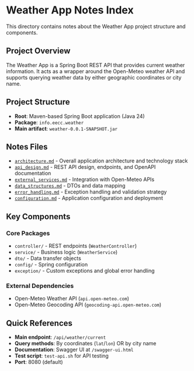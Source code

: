# Weather App Notes Index

This directory contains notes about the Weather App project structure and components.

## Project Overview

The Weather App is a Spring Boot REST API that provides current weather information. It acts as a wrapper around the Open-Meteo weather API and supports querying weather data by either geographic coordinates or city name.

## Project Structure

- **Root**: Maven-based Spring Boot application (Java 24)
- **Package**: `info.eecc.weather`
- **Main artifact**: `weather-0.0.1-SNAPSHOT.jar`

## Notes Files

- [`architecture.md`](./architecture.md) - Overall application architecture and technology stack
- [`api_design.md`](./api_design.md) - REST API design, endpoints, and OpenAPI documentation
- [`external_services.md`](./external_services.md) - Integration with Open-Meteo APIs
- [`data_structures.md`](./data_structures.md) - DTOs and data mapping
- [`error_handling.md`](./error_handling.md) - Exception handling and validation strategy
- [`configuration.md`](./configuration.md) - Application configuration and deployment

## Key Components

### Core Packages

- `controller/` - REST endpoints (`WeatherController`)
- `service/` - Business logic (`WeatherService`)
- `dto/` - Data transfer objects
- `config/` - Spring configuration
- `exception/` - Custom exceptions and global error handling

### External Dependencies

- Open-Meteo Weather API (`api.open-meteo.com`)
- Open-Meteo Geocoding API (`geocoding-api.open-meteo.com`)

## Quick References

- **Main endpoint**: `/api/weather/current`
- **Query methods**: By coordinates (`lat`/`lon`) OR by city name
- **Documentation**: Swagger UI at `/swagger-ui.html`
- **Test script**: `test-api.sh` for API testing
- **Port**: 8080 (default)
